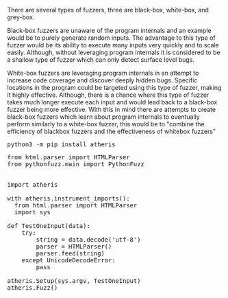 There are several types of fuzzers, three are black-box, white-box, and grey-box.

Black-box fuzzers are unaware of the program internals and an example would be to purely generate random inputs. The advantage to this type of fuzzer would be its ability to execute many inputs very quickly and to scale easily. Although, without leveraging program internals it is considered to be a shallow type of fuzzer which can only detect surface level bugs.

White-box fuzzers are leveraging program internals in an attempt to increase code coverage and discover deeply hidden bugs. Specific locations in the program could be targeted using this type of fuzzer, making it highly effective. Although, there is a chance where this type of fuzzer takes much longer execute each input and would lead back to a black-box fuzzer being more effective. With this in mind there are attempts to create black-box fuzzers which learn about program internals to eventually perform similarly to a white-box fuzzer, this would be to "combine the efficiency of blackbox fuzzers and the effectiveness of whitebox fuzzers"



<pre class="file" data-filename="test.py" data-target="replace">
python3 -m pip install atheris
</pre>

<pre class="file" data-filename="test.py" data-target="replace">
from html.parser import HTMLParser
from pythonfuzz.main import PythonFuzz


import atheris

with atheris.instrument_imports():
  from html.parser import HTMLParser
  import sys

def TestOneInput(data):
    try:
        string = data.decode('utf-8')
        parser = HTMLParser()
        parser.feed(string)
    except UnicodeDecodeError:
        pass

atheris.Setup(sys.argv, TestOneInput)
atheris.Fuzz()
</pre>
